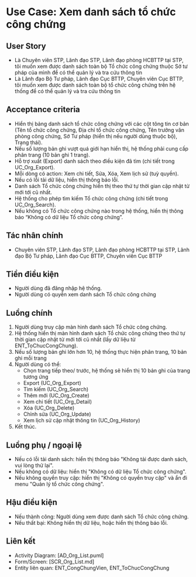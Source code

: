 # Use Case: Xem danh sách tổ chức công chứng

## User Story
- Là Chuyên viên STP, Lãnh đạo STP, Lãnh đạo phòng HCBTTP tại STP, tôi muốn xem được danh sách toàn bộ Tổ chức công chứng thuộc Sở tư pháp của mình để có thể quản lý và tra cứu thông tin
- Là Lãnh đạo Bộ Tư pháp, Lãnh đạo Cục BTTP, Chuyên viên Cục BTTP, tôi muốn xem được danh sách toàn bộ tổ chức công chứng trên hệ thống để có thể quản lý và tra cứu thông tin

## Acceptance criteria
- Hiển thị bảng danh sách tổ chức công chứng với các cột tông tin cơ bản (Tên tổ chức công chứng, Địa chỉ tổ chức công chứng, Tên trưởng văn phòng công chứng, Sở Tư pháp (hiển thị nếu người dùng thuộc bộ), Trạng thái).
- Nếu số lượng bản ghi vượt quá giới hạn hiển thị, hệ thống phải cung cấp phân trang (10 bản ghi 1 trang).
- Hỗ trợ xuất (Export) danh sách theo điều kiện đã tìm  (chi tiết trong UC_Org_Export).
- Mỗi dòng có action: Xem chi tiết, Sửa, Xóa, Xem lịch sử (tuỳ quyền).  
- Nếu có lỗi tải dữ liệu, hiển thị thông báo lỗi.
- Danh sách Tổ chức công chứng hiển thị theo thứ tự thời gian cập nhật từ mới tới cũ nhất.
- Hệ thống cho phép tìm kiếm Tổ chức công chứng (chi tiết trong UC_Org_Search).    
- Nếu không có Tổ chức công chứng nào trong hệ thống, hiển thị thông báo “Không có dữ liệu Tổ chức công chứng”.  

## Tác nhân chính
- Chuyên viên STP, Lãnh đạo STP, Lãnh đạo phòng HCBTTP tại STP, Lãnh đạo Bộ Tư pháp, Lãnh đạo Cục BTTP, Chuyên viên Cục BTTP

## Tiền điều kiện
- Người dùng đã đăng nhập hệ thống.
- Người dùng có quyền xem danh sách Tổ chức công chứng

## Luồng chính
1. Người dùng truy cập màn hình danh sách Tổ chức công chứng.
2. Hệ thống hiển thị màn hình danh sách Tổ chức công chứng theo thứ tự thời gian cập nhật từ mới tới cũ nhất (lấy dữ liệu từ ENT_ToChucCongChung).
3. Nếu số lượng bản ghi lớn hơn 10, hệ thống thực hiện phân trang, 10 bản ghi mỗi trang
4. Người dùng có thể:
   - Chọn trang tiếp theo/ trước, hệ thống sẽ hiển thị 10 bản ghi của trang tương ứng
   - Export (UC_Org_Export)
   - Tìm kiếm (UC_Org_Search)
   - Thêm mới (UC_Org_Create)
   - Xem chi tiết (UC_Org_Detail)
   - Xóa (UC_Org_Delete)
   - Chỉnh sửa (UC_Org_Update)
   - Xem lịch sử cập nhật thông tin (UC_Org_History)
5. Kết thúc.

## Luồng phụ / ngoại lệ
- Nếu có lỗi tải danh sách: hiển thị thông báo "Không tải được danh sách, vui lòng thử lại".
- Nếu không có dữ liệu: hiển thị "Không có dữ liệu Tổ chức công chứng".
- Nếu không quyền truy cập: hiển thị "Không có quyền truy cập" và ẩn đi menu "Quản lý tổ chức công chứng".

## Hậu điều kiện
- Nếu thành công: Người dùng xem được danh sách Tổ chức công chứng.
- Nếu thất bại: Không hiển thị dữ liệu, hoặc hiển thị thông báo lỗi.

## Liên kết
- Activity Diagram: [AD_Org_List.puml]
- Form/Screen: [SCR_Org_List.md]
- Entity liên quan: ENT_CongChungVien, ENT_ToChucCongChung
